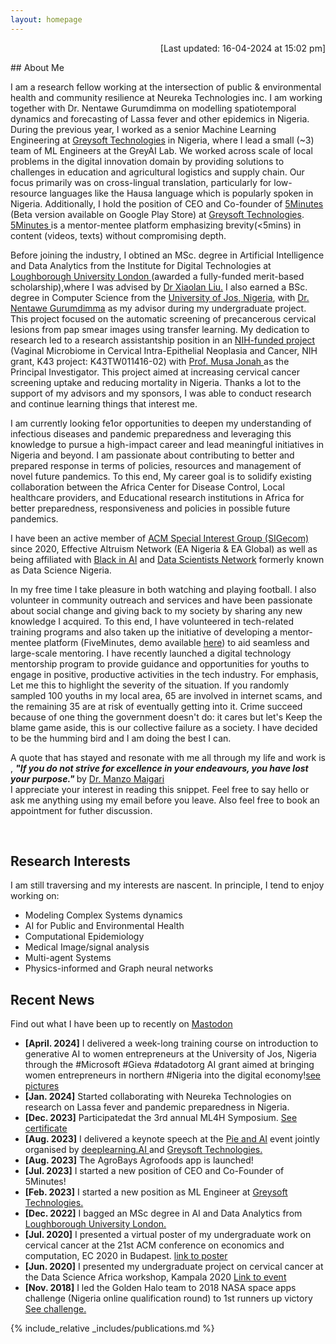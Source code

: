 ```yaml
---
layout: homepage
---
```


<p  align="right">[Last updated: 16-04-2024 at 15:02 pm]</p>
## About Me

I am a research fellow working at the intersection of public & environmental health and community resilience at Neureka Technologies inc. I am working together with Dr. Nentawe Gurumdimma on modelling spatiotemporal dynamics and forecasting of Lassa fever and other epidemics in Nigeria. During the previous year, I worked as a senior Machine Learning Engineering at <a href="https://greysoft.ng">Greysoft Technologies</a> in Nigeria, where I lead a small (~3) team of ML Engineers at the GreyAI Lab. We worked across scale of local problems in the digital innovation domain by providing solutions to challenges in education and agricultural logistics and supply chain. Our focus primarily was on cross-lingual translation, particularly for low-resource languages like the Hausa language which is popularly spoken in Nigeria. Additionally, I hold the position of CEO and Co-founder of <a href="https://app.5minutes.ng">5Minutes </a>(Beta version available on Google Play Store) at <a href="https://greysoft.ng">Greysoft Technologies</a>. <a href="https://app.5minutes.ng">5Minutes </a> is a mentor-mentee platform emphasizing brevity(<5mins) in content (videos, texts) without compromising depth.

Before joining the industry, I obtined an MSc. degree in Artificial Intelligence and Data Analytics from the Institute for Digital Technologies at  <a href="https://www.lborolondon.ac.uk/study/masters-degrees/artificial-intelligence-data-analytics/"> Loughborough University London </a> (awarded a fully-funded merit-based scholarship),where I was advised by <a href="https://www.lborolondon.ac.uk/about/staff/dr-xiaolan-liu/">Dr Xiaolan Liu.</a> I also earned a BSc. degree in Computer Science from the <a href="https://unijos.edu.ng">University of Jos, Nigeria</a>, with <a href="https://scholar.google.com/citations?user=q9VpwWEAAAAJ&hl=enDr. Nentawe Gurumdimma)"> Dr. Nentawe Gurumdimma</a> as my advisor during my undergraduate project. This project focused on the automatic screening of precancerous cervical lesions from pap smear images using transfer learning. My dedication to research led to a research assistantship position in an <a href="https://grantome.com/grant/NIH/K43-TW011416-02">NIH-funded project</a> (Vaginal Microbiome in Cervical Intra-Epithelial Neoplasia and Cancer, NIH grant, K43 project: K43TW011416-02) with <a href="https://www.feinberg.northwestern.edu/faculty-profiles/az/profile.html?xid=39806"> Prof. Musa Jonah </a> as the Principal Investigator. This project aimed at increasing cervical cancer screening uptake and reducing mortality in Nigeria.  Thanks a lot to the support of my advisors and my sponsors, I was able to conduct research and continue learning things that interest me.

I am currently looking fe1or opportunities to deepen my understanding of infectious diseases and pandemic preparedness and leveraging this knowledge to pursue a high-impact career and lead meaningful initiatives in Nigeria and beyond. I am passionate about contributing to better and prepared response in terms of policies, resources and management of novel future pandemics.
To this end, My career goal is to solidify existing collaboration between the Africa Center for Disease Control, Local healthcare providers, and Educational research institutions in Africa for better preparedness, responsiveness and policies in possible future pandemics.

I have been an active member of <a href="http://www.sigecom.org">ACM Special Interest Group (SIGecom) </a> since 2020, Effective Altruism Network (EA Nigeria & EA Global) as well as being affiliated with <a href="https://blackinai.github.io/#/">Black in AI</a> and <a href="https://www.datasciencenigeria.org">Data Scientists Network</a> formerly known as Data Science Nigeria.

In my free time I take pleasure in both watching and playing football. I also volunteer in community outreach and services and have been passionate about social change and giving back to my society by sharing any new knowledge I acquired. To this end, I have volunteered in tech-related training programs and also taken up the initiative of developing a mentor-mentee platform (FiveMinutes, demo available <a href="https://5minutes.greysoft.com.ng">here</a>) to aid seamless and large-scale mentoring. I have recently launched a digital technology mentorship program to provide guidance and opportunities for youths to engage in positive, productive activities in the tech industry. For emphasis, Let me this to highlight the severity of the situation. If you randomly sampled 100 youths in my local area, 65 are involved in internet scams, and the remaining 35 are at risk of eventually getting into it. Crime succeed because of one thing the government doesn't do: it cares but let's Keep the blame game aside, this is our collective failure as a society. I have decided to be the humming bird and I am doing the best I can.
<br>

A quote that has stayed and resonate with me all through my life and work is , <strong><i> "If you do not strive for excellence in your endeavours, you have lost your purpose."</i> </strong> by <a href="https://manzomaigari.com/#/">Dr. Manzo Maigari</a> <br>
I appreciate your interest in reading this snippet. Feel free to say hello or ask me anything using my email before you leave. Also feel free to book an appointment for futher discussion.
<!-- Google Calendar Appointment Scheduling begin -->
<link href="https://calendar.google.com/calendar/scheduling-button-script.css" rel="stylesheet">
<script src="https://calendar.google.com/calendar/scheduling-button-script.js" async></script>
<script>
(function() {
  var target = document.currentScript;
  window.addEventListener('load', function() {
    calendar.schedulingButton.load({
      url: 'https://calendar.google.com/calendar/appointments/schedules/AcZssZ0JuuKY8qGauMozv0GI-K7NeqjwR_As41-mbQ-dbn8b7jh8PWV0oOnWA-P8AYwJHMR563bOELB4?gv=true',
      color: '#039BE5',
      label: 'Book an appointment',
      target,
    });
  });
})();
</script>
<!-- end Google Calendar Appointment Scheduling -->
&nbsp;&nbsp;&nbsp;&nbsp;&nbsp;&nbsp;&nbsp;&nbsp;&nbsp;&nbsp;&nbsp;&nbsp;&nbsp;&nbsp;&nbsp;&nbsp;
                  
## Research Interests
I am still traversing and my interests are nascent. In principle, I tend to enjoy working on:
- Modeling Complex Systems dynamics
- AI for Public and Environmental Health 
- Computational Epidemiology 
- Medical Image/signal analysis
- Multi-agent Systems
- Physics-informed and Graph neural networks
  
## Recent News 

Find out what I have been up to recently on  <a rel="me" href="https://mastodon.social/@jbrnjfr">Mastodon</a>
- **[April. 2024]** I delivered a week-long training course on introduction to generative AI to women entrepreneurs at the University of Jos, Nigeria through the #Microsoft #Gieva #datadotorg AI grant aimed at bringing women entrepreneurs in northern #Nigeria into the digital economy!<a href='https://x.com/jbrnjfr/status/1782014757182066887' target='-blank'>see pictures</a>
- **[Jan. 2024]** Started collaborating with Neureka Technologies on research on Lassa fever and pandemic preparedness in Nigeria. 
- **[Dec. 2023]** Participatedat the 3rd annual ML4H Symposium. <a href ='https://www.linkedin.com/posts/activity-7150626337832046592-xdIN?utm_source=share&utm_medium=member_desktop'>See certificate</a>
- **[Aug. 2023]** I delivered a keynote speech at the <a href="https://www.linkedin.com/feed/update/urn:li:activity:7096848518631366656/ "> Pie and AI</a> event jointly organised by <a href="https://www.deeplearning.ai">deeplearning.AI </a>and <a href="https://greysoft.ng">Greysoft Technologies.</a>
- **[Aug. 2023]** The AgroBays Agrofoods app is launched!
- **[Jul. 2023]** I started a new position of CEO and Co-Founder of 5Minutes!
- **[Feb. 2023]** I started a new position as ML Engineer at <a href="https://greysoft.ng">Greysoft Technologies.</a>
- **[Dec. 2022]** I bagged an MSc degree in AI and Data Analytics from <a href="https://www.lborolondon.ac.uk/study/masters-degrees/artificial-intelligence-data-analytics/"> Loughborough University London. </a>
- **[Jul. 2020]** I presented a virtual poster of my undergraduate work on cervical cancer at the 21st ACM conference on economics and computation, EC 2020 in Budapest. <a href="https://ec20.sigecom.org/program/posters/"> link to poster</a>
- **[Jun. 2020]** I presented my undergraduate project on cervical cancer at the Data Science Africa workshop, Kampala 2020 <a href="https://www.datascienceafrica.org/dsa2020kampala/schedule/#session-paper1">Link to event</a>
- **[Nov. 2018]** I led the Golden Halo team to 2018 NASA space apps challenge (Nigeria online qualification round) to 1st runners up victory <a href="https://2018.spaceappschallenge.org/challenges/what-world-needs-now/health-makes-wealth/teams/golden-halo-1/project/">See challenge.</a>

{% include_relative _includes/publications.md %}

<!--{% include_relative _includes/services.md %} -->
<script type="text/javascript" src="//rf.revolvermaps.com/0/0/7.js?i=5bpywpk7cuj&amp;m=0&amp;c=ff0000&amp;cr1=ffffff&amp;sx=0" async="async"></script>
